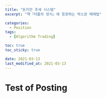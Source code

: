 ```yaml
---
title: "돈키언 추세 시스템"
excerpt: "책『터틀의 방식』에 등장하는 박스권 매매법"

categories:
  - Position
tags:
  - [Algorithm Trading]

toc: true
toc_sticky: true

date: 2021-03-13
last_modified_at: 2021-03-13
---
```


# Test of Posting

